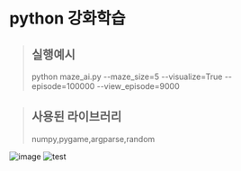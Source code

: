python 강화학습 
======================

>## 실행예시
>python maze_ai.py --maze_size=5 --visualize=True --episode=100000 --view_episode=9000

>## 사용된 라이브러리
>numpy,pygame,argparse,random

![image](https://github.com/losemankim/maze_ai/assets/80498324/d857a29a-b9ea-4c3f-a901-4174dff67d08)
![test](https://github.com/losemankim/maze_ai/assets/80498324/3134288e-cc33-4fbd-a241-5c1c56481ad7)
